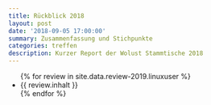```yaml
---
title: Rückblick 2018
layout: post
date: '2018-09-05 17:00:00'
summary: Zusammenfassung und Stichpunkte
categories: treffen
description: Kurzer Report der Wolust Stammtische 2018
---
```


<ul>
 {% for review  in site.data.review-2019.linuxuser %}
    <li>  {{ review.inhalt }} </li>
 {% endfor %}
</ul>